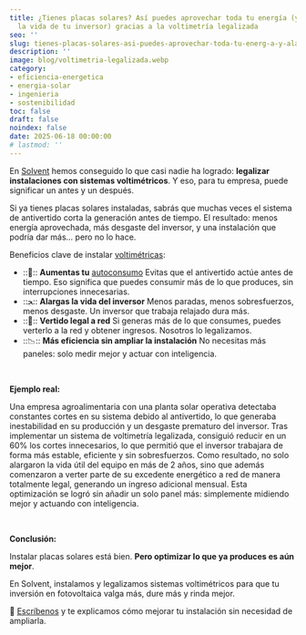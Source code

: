 ```yaml
---
title: ¿Tienes placas solares? Así puedes aprovechar toda tu energía (y alargar
  la vida de tu inversor) gracias a la voltimetría legalizada
seo: ''
slug: tienes-placas-solares-asi-puedes-aprovechar-toda-tu-energ-a-y-alargar-la-vida-de-tu-inversor-gracias-a-la-voltimetr-a-legalizada
description: ''
image: blog/voltimetria-legalizada.webp
category:
- eficiencia-energetica
- energia-solar
- ingenieria
- sostenibilidad
toc: false
draft: false
noindex: false
date: 2025-06-18 00:00:00
# lastmod: ''
---
```

En [Solvent](https://solventie.es) hemos conseguido lo que casi nadie ha logrado: **legalizar instalaciones con sistemas voltimétricos**. Y eso, para tu empresa, puede significar un antes y un después.

Si ya tienes placas solares instaladas, sabrás que muchas veces el sistema de antivertido corta la generación antes de tiempo. El resultado: menos energía aprovechada, más desgaste del inversor, y una instalación que podría dar más... pero no lo hace.

Beneficios clave de instalar [voltimétricas](/pierde-dinero-no-verter-energia-solar/):

- ::🔋:: **Aumentas tu** [autoconsumo](/autoconsumo-eficiencia-energetica-industria/) Evitas que el antivertido actúe antes de tiempo. Eso significa que puedes consumir más de lo que produces, sin interrupciones innecesarias.
- ::ﺠ️:: **Alargas la vida del inversor** Menos paradas, menos sobresfuerzos, menos desgaste. Un inversor que trabaja relajado dura más.
- ::🔌:: **Vertido legal a red** Si generas más de lo que consumes, puedes verterlo a la red y obtener ingresos. Nosotros lo legalizamos.
- ::📉:: **Más eficiencia sin ampliar la instalación** No necesitas más paneles: solo medir mejor y actuar con inteligencia.

 

**Ejemplo real:**

Una empresa agroalimentaria con una planta solar operativa detectaba constantes cortes en su sistema debido al antivertido, lo que generaba inestabilidad en su producción y un desgaste prematuro del inversor. Tras implementar un sistema de voltimetría legalizada, consiguió reducir en un 60% los cortes innecesarios, lo que permitió que el inversor trabajara de forma más estable, eficiente y sin sobresfuerzos. Como resultado, no solo alargaron la vida útil del equipo en más de 2 años, sino que además comenzaron a verter parte de su excedente energético a red de manera totalmente legal, generando un ingreso adicional mensual. Esta optimización se logró sin añadir un solo panel más: simplemente midiendo mejor y actuando con inteligencia.

 

**Conclusión:**

Instalar placas solares está bien. **Pero optimizar lo que ya produces es aún mejor**.

En Solvent, instalamos y legalizamos sistemas voltimétricos para que tu inversión en fotovoltaica valga más, dure más y rinda mejor.

📢 [Escríbenos](/contacto/) y te explicamos cómo mejorar tu instalación sin necesidad de ampliarla.
